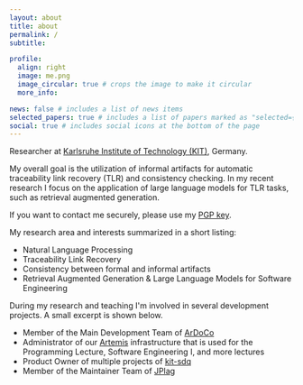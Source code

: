 ```yaml
---
layout: about
title: about
permalink: /
subtitle:

profile:
  align: right
  image: me.png
  image_circular: true # crops the image to make it circular
  more_info:

news: false # includes a list of news items
selected_papers: true # includes a list of papers marked as "selected={true}"
social: true # includes social icons at the bottom of the page
---
```


Researcher at [Karlsruhe Institute of Technology (KIT)](https://www.kit.edu/), Germany.

My overall goal is the utilization of informal artifacts for automatic traceability link recovery (TLR) and consistency checking.
In my recent research I focus on the application of large language models for TLR tasks, such as retrieval augmented generation.

If you want to contact me securely, please use my [PGP key](/assets/pgp-key/DD7EE78CAC98885B734000ADF07E8A60D810A543.asc).

My research area and interests summarized in a short listing:

- Natural Language Processing
- Traceability Link Recovery
- Consistency between formal and informal artifacts
- Retrieval Augmented Generation & Large Language Models for Software Engineering

During my research and teaching I'm involved in several development projects. A small excerpt is shown below.

- Member of the Main Development Team of [ArDoCo](/projects/ArDoCo/)
- Administrator of our [Artemis](https://github.com/ls1intum/Artemis) infrastructure that is used for the Programming Lecture, Software Engineering I, and more lectures
- Product Owner of multiple projects of [kit-sdq](https://github.com/kit-sdq)
- Member of the Maintainer Team of [JPlag](https://github.com/JPlag)
